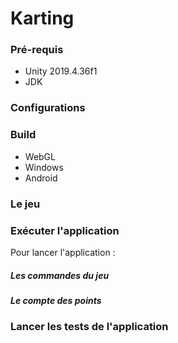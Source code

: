 # Karting

### Pré-requis
* Unity 2019.4.36f1
* JDK

### Configurations

### Build
* WebGL
* Windows
* Android

### Le jeu

### Exécuter l'application
Pour lancer l'application :

##### Les commandes du jeu


##### Le compte des points


### Lancer les tests de l'application

